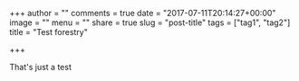 +++
author = ""
comments = true
date = "2017-07-11T20:14:27+00:00"
image = ""
menu = ""
share = true
slug = "post-title"
tags = ["tag1", "tag2"]
title = "Test forestry"

+++


That's just a test